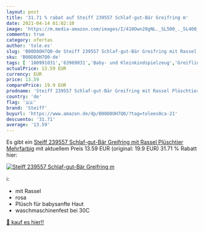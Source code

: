 ```yaml
---
layout: post
title: '31.71 % rabat auf Steiff 239557 Schlaf-gut-Bär Greifring m'
date: 2021-04-14 01:02:10
image: 'https://m.media-amazon.com/images/I/410Own28gNL._SL500_._SL400_.jpg'
comments: true
category: ofertas
author: 'tole.es'
slug: 'B00D8OH7Q0-de Steiff 239557 Schlaf-gut-Bär Greifring mit Rassel...'
sku: 'B00D8OH7Q0-de'
tags: [ '180991031','63969031','Baby- und Kleinkindspielzeug','Greiflinge und Rasseln','Plüsch Spielzeug','Produkte','Spielzeug','Steiff','steiff', ]
actualPrice: 13.59 EUR
currency: EUR
price: 13.59
comparePrice: 19.9 EUR
prodname: 'Steiff 239557 Schlaf-gut-Bär Greifring mit Rassel Plüschtier  Mehrfarbig'
country: 'de'
flag: '🇩🇪'
brand: 'Steiff'
buyurl: 'https://www.amazon.de/dp/B00D8OH7Q0/?tag=tolees0ca-21'
descuento: '31.71'
average: '13.59'
---
```


Es gibt ein [Steiff 239557 Schlaf-gut-Bär Greifring mit Rassel Plüschtier  Mehrfarbig](https://www.amazon.de/dp/B00D8OH7Q0/?tag=tolees0ca-21) mit aktuellem Preis 13.59 EUR (original: 19.9 EUR) 31.71 % Rabatt hier:

[![Steiff 239557 Schlaf-gut-Bär Greifring m](https://m.media-amazon.com/images/I/410Own28gNL._SL500_._SL400_.jpg)](https://www.amazon.de/dp/B00D8OH7Q0/?tag=tolees0ca-21)

ℹ️:

- mit Rassel
- rosa
- Plüsch für babysanfte Haut
- waschmaschinenfest bei 30C

[🛒 kauf es hier!!](https://www.amazon.de/dp/B00D8OH7Q0/?tag=tolees0ca-21)
